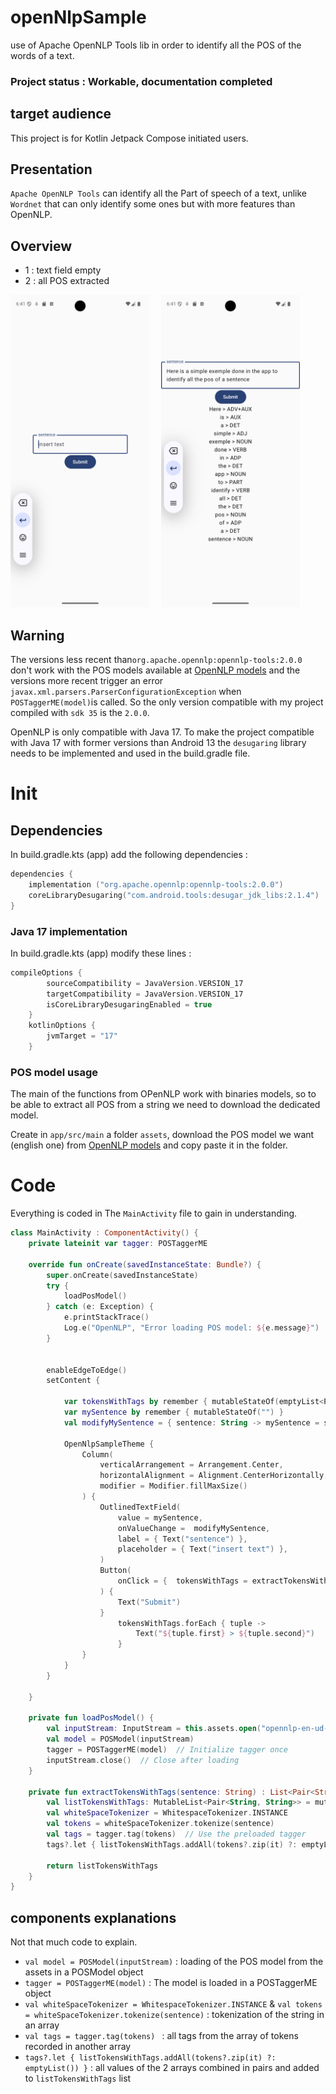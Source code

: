 # openNlpSample
use of Apache OpenNLP Tools lib in order to identify all the POS of the words of a text.

### Project status : Workable, documentation completed


## target audience
This project is for Kotlin Jetpack Compose initiated users.

## Presentation
`Apache OpenNLP Tools` can identify all the Part of speech of a text, unlike `Wordnet` that can only identify some ones but with more features than OpenNLP. 

## Overview

- 1 : text field empty
- 2 : all POS extracted

<img src="/screenshots/1.png" alt="text field empty" height="500">&emsp;
<img src="/screenshots/2.png" alt="all POS extracted" height="500">&emsp;


## Warning 
The versions less recent than`org.apache.opennlp:opennlp-tools:2.0.0` don't work with the POS models available at [OpenNLP models](https://opennlp.apache.org/models.html) and the versions more recent trigger an error `javax.xml.parsers.ParserConfigurationException` when `POSTaggerME(model)`is called. So the only version compatible with my project compiled with `sdk 35` is the `2.0.0`. 

OpenNLP is only compatible with Java 17. To make the project compatible with Java 17 with former versions than Android 13 the `desugaring` library needs to be implemented and used in the build.gradle file.


# Init

## Dependencies
In build.gradle.kts (app) add the following dependencies :
``` kotlin
dependencies {
	implementation ("org.apache.opennlp:opennlp-tools:2.0.0")
	coreLibraryDesugaring("com.android.tools:desugar_jdk_libs:2.1.4")
}
```

### Java 17 implementation
In build.gradle.kts (app) modify these lines :
``` kotlin
compileOptions {
        sourceCompatibility = JavaVersion.VERSION_17
        targetCompatibility = JavaVersion.VERSION_17
        isCoreLibraryDesugaringEnabled = true
    }
    kotlinOptions {
        jvmTarget = "17"
    }
```

### POS model usage
The main of the functions from OPenNLP work with binaries models, so to be able to extract all POS from a string we need to download the dedicated model.


Create in `app/src/main` a folder `assets`, download the POS model we want (english one) from [OpenNLP models](https://opennlp.apache.org/models.html) and copy paste it in the folder.

# Code
Everything is coded in The `MainActivity` file to gain in understanding.
``` kotlin
class MainActivity : ComponentActivity() {
    private lateinit var tagger: POSTaggerME

    override fun onCreate(savedInstanceState: Bundle?) {
        super.onCreate(savedInstanceState)
        try {
            loadPosModel()
        } catch (e: Exception) {
            e.printStackTrace()
            Log.e("OpenNLP", "Error loading POS model: ${e.message}")
        }


        enableEdgeToEdge()
        setContent {

            var tokensWithTags by remember { mutableStateOf(emptyList<Pair<String, String>>()) }
            var mySentence by remember { mutableStateOf("") }
            val modifyMySentence = { sentence: String -> mySentence = sentence }

            OpenNlpSampleTheme {
                Column(
                    verticalArrangement = Arrangement.Center,
                    horizontalAlignment = Alignment.CenterHorizontally,
                    modifier = Modifier.fillMaxSize()
                ) {
                    OutlinedTextField(
                        value = mySentence,
                        onValueChange =  modifyMySentence,
                        label = { Text("sentence") },
                        placeholder = { Text("insert text") },
                    )
                    Button(
                        onClick = {  tokensWithTags = extractTokensWithTags(mySentence) }
                    ) {
                        Text("Submit")
                    }
                        tokensWithTags.forEach { tuple ->
                            Text("${tuple.first} > ${tuple.second}")
                        }
                }
            }
        }

    }

    private fun loadPosModel() {
        val inputStream: InputStream = this.assets.open("opennlp-en-ud-ewt-pos-1.2-2.5.0.bin")
        val model = POSModel(inputStream)
        tagger = POSTaggerME(model)  // Initialize tagger once
        inputStream.close()  // Close after loading
    }

    private fun extractTokensWithTags(sentence: String) : List<Pair<String, String>>{
        val listTokensWithTags: MutableList<Pair<String, String>> = mutableListOf()
        val whiteSpaceTokenizer = WhitespaceTokenizer.INSTANCE
        val tokens = whiteSpaceTokenizer.tokenize(sentence)
        val tags = tagger.tag(tokens)  // Use the preloaded tagger
        tags?.let { listTokensWithTags.addAll(tokens?.zip(it) ?: emptyList()) }

        return listTokensWithTags
    }
}
```

## components explanations
Not that much code to explain.

- `val model = POSModel(inputStream)` : loading of the POS model from the assets in a POSModel object
- `tagger = POSTaggerME(model)` : The model is loaded in a POSTaggerME object
- `val whiteSpaceTokenizer = WhitespaceTokenizer.INSTANCE` & `val tokens = whiteSpaceTokenizer.tokenize(sentence)` : tokenization of the string in an array
- `val tags = tagger.tag(tokens) ` : all tags from the array of tokens recorded in another array 
- `tags?.let { listTokensWithTags.addAll(tokens?.zip(it) ?: emptyList()) }` : all values of the 2 arrays combined in pairs and added to `listTokensWithTags` list

